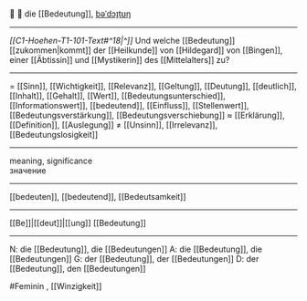 🤔 🔴 die [[Bedeutung]], [bəˈdɔɪ̯tʊŋ](https://youglish.com/pronounce/Bedeutung/german)

---
*[[C1-Hoehen-T1-101-Text#^18|^]]* Und welche [[Bedeutung]] [[zukommen|kommt]] der [[Heilkunde]] von [[Hildegard]] von [[Bingen]], einer [[Äbtissin]] und [[Mystikerin]] des [[Mittelalters]] zu? 

---
= [[Sinn]], [[Wichtigkeit]], [[Relevanz]], [[Geltung]], [[Deutung]], [[deutlich]], [[Inhalt]], [[Gehalt]], [[Wert]], [[Bedeutungsunterschied]], [[Informationswert]], [[bedeutend]], [[Einfluss]], [[Stellenwert]], [[Bedeutungsverstärkung]], [[Bedeutungsverschiebung]]
≈ [[Erklärung]], [[Definition]], [[Auslegung]]
≠ [[Unsinn]], [[Irrelevanz]], [[Bedeutungslosigkeit]]

---
meaning, significance  
значение

---
[[bedeuten]], [[bedeutend]], [[Bedeutsamkeit]]

---
[[Be]]|[[deut]]|[[ung]]
[[Bedeutung]]


---
N: die [[Bedeutung]], die [[Bedeutungen]]
A: die [[Bedeutung]], die [[Bedeutungen]]
G: der [[Bedeutung]], der [[Bedeutungen]]
D: der [[Bedeutung]], den [[Bedeutungen]]

#Feminin , [[Winzigkeit]]